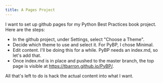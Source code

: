 ```yaml
---
title: A Pages Project
---
```

I want to set up github pages for my Python Best Practices book project.
Here are the steps:

  * In the github project, under Settings, select "Choose a Theme".
  * Decide which theme to use and select it. For PyBP, I chose Minimal.
  * Edit content. I'll be doing this for a while. PyBP needs an index.md,
    so let's add that.
  * Once index.md is in place and pushed to the master branch, the top page
    is visible at https://tbarron.github.io/PyBP/.
    
All that's left to do is hack the actual content into what I want.
